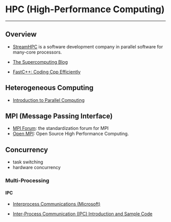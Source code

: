 # HPC (High-Performance Computing)
  
---

## Overview

* [StreamHPC](https://streamhpc.com/) is a software development company in parallel software for many-core processors.

* [The Supercomputing Blog](http://supercomputingblog.com/)

* [FastC++: Coding Cpp Efficiently](http://fastcpp.blogspot.com/)


## Heterogeneous Computing

* [Introduction to Parallel Computing](https://computing.llnl.gov/tutorials/parallel_comp/)


## MPI (Message Passing Interface)

* [MPI Forum](https://www.mpi-forum.org/): the standardization forum for MPI
* [Open MPI](https://www.open-mpi.org/): Open Source High Performance Computing.


## Concurrency

* task switching
* hardware concurrency

### Multi-Processing

#### IPC

* [Interprocess Communications (Microsoft)](https://docs.microsoft.com/en-us/windows/desktop/ipc/interprocess-communications)

* [Inter-Process Communication (IPC) Introduction and Sample Code](https://www.codeproject.com/articles/34073/inter-process-communication-ipc-introduction-and-s)


